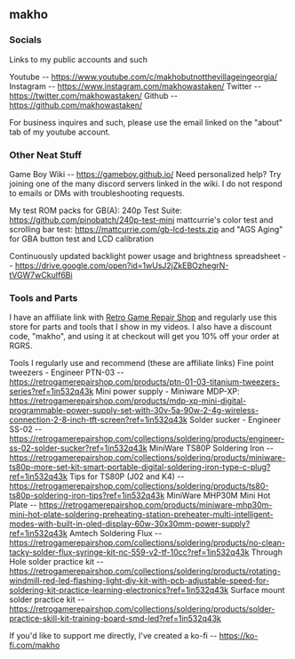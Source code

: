 ## makho

### Socials

Links to my public accounts and such

Youtube -- https://www.youtube.com/c/makhobutnotthevillageingeorgia/
Instagram -- https://www.instagram.com/makhowastaken/
Twitter -- https://twitter.com/makhowastaken/
Github -- https://github.com/makhowastaken/

For business inquires and such, please use the email linked on the "about" tab of my youtube account. 

### Other Neat Stuff

Game Boy Wiki -- https://gameboy.github.io/
Need personalized help? Try joining one of the many discord servers linked in the wiki. 
I do not respond to emails or DMs with troubleshooting requests. 

My test ROM packs for GB(A):
240p Test Suite: https://github.com/pinobatch/240p-test-mini
mattcurrie's color test and scrolling bar test:  https://mattcurrie.com/gb-lcd-tests.zip
and "AGS Aging" for GBA button test and LCD calibration

Continuously updated backlight power usage and brightness spreadsheet -- https://drive.google.com/open?id=1wUsJ2jZkEBOzhegrN-tVGW7wCkuIf6Bi

### Tools and Parts

I have an affiliate link with [Retro Game Repair Shop](https://retrogamerepairshop.com/?ref=1in532q43k) and regularly use this store for parts and tools that I show in my videos. I also have a discount code, "makho", and using it at checkout will get you 10% off your order at RGRS. 

Tools I regularly use and recommend (these are affiliate links)
Fine point tweezers - Engineer PTN-03 -- https://retrogamerepairshop.com/products/ptn-01-03-titanium-tweezers-series?ref=1in532q43k
Mini power supply - Miniware MDP-XP: https://retrogamerepairshop.com/products/mdp-xp-mini-digital-programmable-power-supply-set-with-30v-5a-90w-2-4g-wireless-connection-2-8-inch-tft-screen?ref=1in532q43k
Solder sucker - Engineer SS-02 -- https://retrogamerepairshop.com/collections/soldering/products/engineer-ss-02-solder-sucker?ref=1in532q43k
MiniWare TS80P Soldering Iron -- https://retrogamerepairshop.com/collections/soldering/products/miniware-ts80p-more-set-kit-smart-portable-digital-soldering-iron-type-c-plug?ref=1in532q43k
Tips for TS80P (J02 and K4) -- https://retrogamerepairshop.com/collections/soldering/products/ts80-ts80p-soldering-iron-tips?ref=1in532q43k
MiniWare MHP30M Mini Hot Plate -- https://retrogamerepairshop.com/products/miniware-mhp30m-mini-hot-plate-soldering-preheating-station-preheater-multi-intelligent-modes-with-built-in-oled-display-60w-30x30mm-power-supply?ref=1in532q43k
Amtech Soldering Flux -- https://retrogamerepairshop.com/collections/soldering/products/no-clean-tacky-solder-flux-syringe-kit-nc-559-v2-tf-10cc?ref=1in532q43k
Through Hole solder practice kit -- https://retrogamerepairshop.com/collections/soldering/products/rotating-windmill-red-led-flashing-light-diy-kit-with-pcb-adjustable-speed-for-soldering-kit-practice-learning-electronics?ref=1in532q43k
Surface mount solder practice kit -- https://retrogamerepairshop.com/collections/soldering/products/solder-practice-skill-kit-training-board-smd-led?ref=1in532q43k

If you'd like to support me directly, I've created a ko-fi -- https://ko-fi.com/makho
